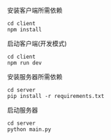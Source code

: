 安装客户端所需依赖
```
cd client
npm install
```
启动客户端(开发模式)
```
cd client
npm run dev
```
安装服务器所需依赖
```
cd server
pip install -r requirements.txt
```
启动服务器
```
cd server
python main.py
```